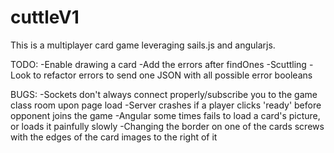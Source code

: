 # cuttleV1

This is a multiplayer card game leveraging sails.js and angularjs.

TODO:
-Enable drawing a card
	-Add the errors after findOnes
-Scuttling
	-Look to refactor errors to send one JSON with all possible error booleans

BUGS:
-Sockets don't always connect properly/subscribe you to the game class room upon page load
-Server crashes if a player clicks 'ready' before opponent joins the game
-Angular some times fails to load a card's picture, or loads it painfully slowly
-Changing the border on one of the cards screws with the edges of the card images to the right of it